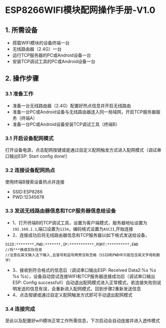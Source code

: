 # ESP8266WIFI模块配网操作手册-V1.0

## 1. 所需设备
- 搭载WIFI模块的设备终端一台
- 无线路由器（2.4G）一台
- 运行TCP服务器的PC或Android设备一台
- 安装TCP调试工具的PC或Android设备一台

## 2. 操作步骤
### 3.1 准备工作
- 准备一台无线路由器（2.4G）配置好热点信息并开启无线路由
- 准备一台PC或Android设备与无线路由器连入同一局域网，开启TCP服务器服务（终端A）
- 准备一台PC或Android设备安装TCP调试工具（终端B）

### 3.1 开启设备配网模式
打开设备电源，点击配网按键或是通过自定义配网触发方式进入配网模式（调试串口输出ESP: Start config done!）

### 3.2 连接设备配网热点
使用终端B搜索设备热点并连接
- SSID:ESP8266  
- PWD:12345678

### 3.3 发送无线路由器信息和TCP服务器信息给设备
- 1、打开终端B的TCP调试工具，设置为客户端模式，服务器地址设置为`192.168.1.1`,端口设置为`1234`，编码格式设置为`ASCII`,开始连接
- 2、连接成功后将无线路由器信息和TCP服务器以如下格式发送给设备，
```
SSID:********,PWD:*******,IP:***********,PORT:**********,END
//将***换成实际信息
//注意在英文输入法下输入,且冒号和逗号两旁没有空格（SSID和PWD中只能包含英文字母和数字）
```
- 3、接收到符合格式的信息后（调试串口输出ESP: Received Data2:%s %s %s %s），设备自动尝试连接WIFI和TCP服务器连接成功后（调试串口输出ESP: Config successful!）自动退出配网模式进入正常模式，若连接失败则说明发送的信息有误，会重新进入配网模式，回到步骤2重新发送信息
- 4、点击按键或通过自定义配网触发方式即可手动退出配网模式

### 3.4 连接完成
至此以及配置好wifi模块正常工作所需信息，下次启动会自动连接并进入透传模式
